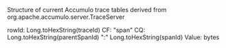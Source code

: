 Structure of current Accumulo trace tables derived from org.apache.accumulo.server.TraceServer

rowId: Long.toHexString(traceId)
CF: "span"
CQ: Long.toHexString(parentSpanId) ":" Long.toHexString(spanId)
Value: bytes